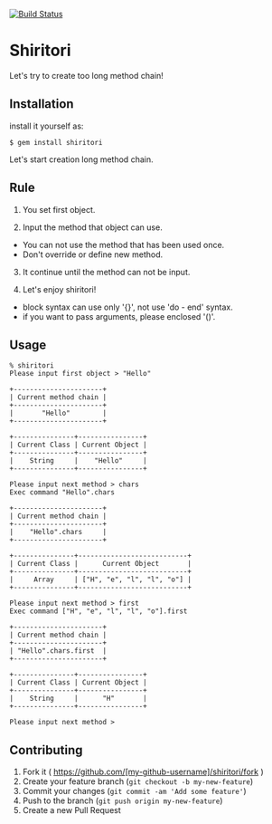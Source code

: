 [![Build Status](https://travis-ci.org/siman-man/shiritori.svg?branch=master)](https://travis-ci.org/siman-man/shiritori)

# Shiritori

Let's try to create too long method chain!

## Installation

install it yourself as:

    $ gem install shiritori

Let's start creation long method chain.

## Rule

1. You set first object.

2. Input the method that object can use.
  * You can not use the method that has been used once.
  * Don't override or define new method.

3. It continue until the method can not be input.

4. Let's enjoy shiritori!

- block syntax can use only '{}', not use 'do - end' syntax.
- if you want to pass arguments, please enclosed '()'. 
 
## Usage

```
% shiritori                            
Please input first object > "Hello"

+----------------------+
| Current method chain |
+----------------------+
|       "Hello"        |
+----------------------+

+---------------+----------------+
| Current Class | Current Object |
+---------------+----------------+
|    String     |    "Hello"     |
+---------------+----------------+

Please input next method > chars
Exec command "Hello".chars

+----------------------+
| Current method chain |
+----------------------+
|    "Hello".chars     |
+----------------------+

+---------------+---------------------------+
| Current Class |      Current Object       |
+---------------+---------------------------+
|     Array     | ["H", "e", "l", "l", "o"] |
+---------------+---------------------------+

Please input next method > first
Exec command ["H", "e", "l", "l", "o"].first

+----------------------+
| Current method chain |
+----------------------+
| "Hello".chars.first  |
+----------------------+

+---------------+----------------+
| Current Class | Current Object |
+---------------+----------------+
|    String     |      "H"       |
+---------------+----------------+

Please input next method >
```


## Contributing

1. Fork it ( https://github.com/[my-github-username]/shiritori/fork )
2. Create your feature branch (`git checkout -b my-new-feature`)
3. Commit your changes (`git commit -am 'Add some feature'`)
4. Push to the branch (`git push origin my-new-feature`)
5. Create a new Pull Request
